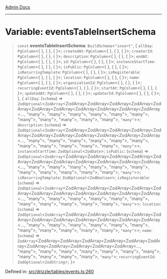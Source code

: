 [Admin Docs](/)

***

# Variable: eventsTableInsertSchema

> `const` **eventsTableInsertSchema**: `BuildSchema`\<`"insert"`, \{ `allDay`: `PgColumn`\<\{ \}, \{ \}, \{ \}\>; `createdAt`: `PgColumn`\<\{ \}, \{ \}, \{ \}\>; `creatorId`: `PgColumn`\<\{ \}, \{ \}, \{ \}\>; `description`: `PgColumn`\<\{ \}, \{ \}, \{ \}\>; `endAt`: `PgColumn`\<\{ \}, \{ \}, \{ \}\>; `id`: `PgColumn`\<\{ \}, \{ \}, \{ \}\>; `instanceStartTime`: `PgColumn`\<\{ \}, \{ \}, \{ \}\>; `isPublic`: `PgColumn`\<\{ \}, \{ \}, \{ \}\>; `isRecurringTemplate`: `PgColumn`\<\{ \}, \{ \}, \{ \}\>; `isRegisterable`: `PgColumn`\<\{ \}, \{ \}, \{ \}\>; `location`: `PgColumn`\<\{ \}, \{ \}, \{ \}\>; `name`: `PgColumn`\<\{ \}, \{ \}, \{ \}\>; `organizationId`: `PgColumn`\<\{ \}, \{ \}, \{ \}\>; `recurringEventId`: `PgColumn`\<\{ \}, \{ \}, \{ \}\>; `startAt`: `PgColumn`\<\{ \}, \{ \}, \{ \}\>; `updatedAt`: `PgColumn`\<\{ \}, \{ \}, \{ \}\>; `updaterId`: `PgColumn`\<\{ \}, \{ \}, \{ \}\>; \}, \{ `allDay`: (`schema`) => `ZodOptional`\<`ZodArray`\<ZodArray\<ZodArray\<ZodArray\<ZodArray\<ZodArray\<ZodArray\<ZodArray\<ZodArray\<ZodArray\<ZodArray\<ZodArray\<..., "many"\>, "many"\>, "many"\>, "many"\>, "many"\>, "many"\>, "many"\>, "many"\>, "many"\>, "many"\>, "many"\>, `"many"`\>\>; `description`: (`schema`) => `ZodOptional`\<`ZodArray`\<ZodArray\<ZodArray\<ZodArray\<ZodArray\<ZodArray\<ZodArray\<ZodArray\<ZodArray\<ZodArray\<ZodArray\<ZodArray\<..., "many"\>, "many"\>, "many"\>, "many"\>, "many"\>, "many"\>, "many"\>, "many"\>, "many"\>, "many"\>, "many"\>, `"many"`\>\>; `instanceStartTime`: `ZodOptional`\<`ZodDate`\>; `isPublic`: (`schema`) => `ZodOptional`\<`ZodArray`\<ZodArray\<ZodArray\<ZodArray\<ZodArray\<ZodArray\<ZodArray\<ZodArray\<ZodArray\<ZodArray\<ZodArray\<ZodArray\<..., "many"\>, "many"\>, "many"\>, "many"\>, "many"\>, "many"\>, "many"\>, "many"\>, "many"\>, "many"\>, "many"\>, `"many"`\>\>; `isRecurringTemplate`: `ZodOptional`\<`ZodBoolean`\>; `isRegisterable`: (`schema`) => `ZodOptional`\<`ZodArray`\<ZodArray\<ZodArray\<ZodArray\<ZodArray\<ZodArray\<ZodArray\<ZodArray\<ZodArray\<ZodArray\<ZodArray\<ZodArray\<..., "many"\>, "many"\>, "many"\>, "many"\>, "many"\>, "many"\>, "many"\>, "many"\>, "many"\>, "many"\>, "many"\>, `"many"`\>\>; `location`: (`schema`) => `ZodOptional`\<`ZodArray`\<ZodArray\<ZodArray\<ZodArray\<ZodArray\<ZodArray\<ZodArray\<ZodArray\<ZodArray\<ZodArray\<ZodArray\<ZodArray\<..., "many"\>, "many"\>, "many"\>, "many"\>, "many"\>, "many"\>, "many"\>, "many"\>, "many"\>, "many"\>, "many"\>, `"many"`\>\>; `name`: (`schema`) => `ZodArray`\<ZodArray\<ZodArray\<ZodArray\<ZodArray\<ZodArray\<ZodArray\<ZodArray\<ZodArray\<ZodArray\<ZodArray\<ZodArray\<..., "many"\>, "many"\>, "many"\>, "many"\>, "many"\>, "many"\>, "many"\>, "many"\>, "many"\>, "many"\>, "many"\>, `"many"`\>; `recurringEventId`: `ZodOptional`\<`ZodString`\>; \}\>

Defined in: [src/drizzle/tables/events.ts:260](https://github.com/gautam-divyanshu/talawa-api/blob/84910820371ade6fdca33545b3a0fc1e929731b2/src/drizzle/tables/events.ts#L260)
